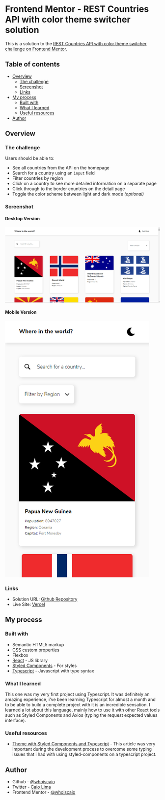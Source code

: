 # Frontend Mentor - REST Countries API with color theme switcher solution

This is a solution to the [REST Countries API with color theme switcher challenge on Frontend Mentor](https://www.frontendmentor.io/challenges/rest-countries-api-with-color-theme-switcher-5cacc469fec04111f7b848ca).

## Table of contents

- [Overview](#overview)
  - [The challenge](#the-challenge)
  - [Screenshot](#screenshot)
  - [Links](#links)
- [My process](#my-process)
  - [Built with](#built-with)
  - [What I learned](#what-i-learned)
  - [Useful resources](#useful-resources)
- [Author](#author)

## Overview

### The challenge

Users should be able to:

- See all countries from the API on the homepage
- Search for a country using an `input` field
- Filter countries by region
- Click on a country to see more detailed information on a separate page
- Click through to the border countries on the detail page
- Toggle the color scheme between light and dark mode *(optional)*

### Screenshot

#### Desktop Version

![](./.github/desktop-screenshot.png)

#### Mobile Version

![](./.github/mobile-screenshot.png)

### Links

- Solution URL: [Github Repository](https://github.com/whoiscaio/country-finder)
- Live Site: [Vercel](https://country-finder-whoiscaio.vercel.app/)

## My process

### Built with

- Semantic HTML5 markup
- CSS custom properties
- Flexbox
- [React](https://reactjs.org/) - JS library
- [Styled Components](https://styled-components.com/) - For styles
- [Typescript](https://www.typescriptlang.org/) - Javascript with type syntax

### What I learned

This one was my very first project using Typescript. It was definitely an amazing experience, i've been learning Typescript for almost a month and to be able to build a complete project with it is an incredible sensation. I learned a lot about this language, mainly how to use it with other React tools such as Styled Components and Axios (typing the request expected values interface).

### Useful resources

- [Theme with Styled Components and Typescript](https://medium.com/rbi-tech/theme-with-styled-components-and-typescript-209244ec15a3) - This article was very important during the development process to overcome some typing issues that i had with using styled-components on a typescript project.

## Author

- Github - [@whoiscaio](https://www.github.com/whoiscaio)
- Twitter - [Caio Lima](https://www.linkedin.com/in/lima-caio)
- Frontend Mentor - [@whoiscaio](https://www.frontendmentor.io/profile/whoiscaio)
